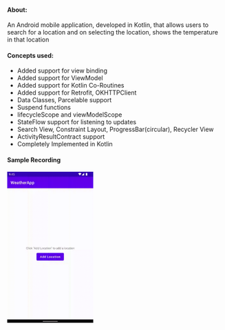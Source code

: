 #### About:
An Android mobile application, developed in Kotlin, that allows users to search for a location and on selecting the location, shows the temperature in that location

#### Concepts used:
* Added support for view binding
* Added support for ViewModel
* Added support for Kotlin Co-Routines
* Added support for Retrofit, OKHTTPClient
* Data Classes, Parcelable support
* Suspend functions
* lifecycleScope and viewModelScope
* StateFlow support for listening to updates
* Search View, Constraint Layout, ProgressBar(circular), Recycler View
* ActivityResultContract support
* Completely Implemented in Kotlin

#### Sample Recording
<img src="resources/recording.gif" width=200 height=350/>